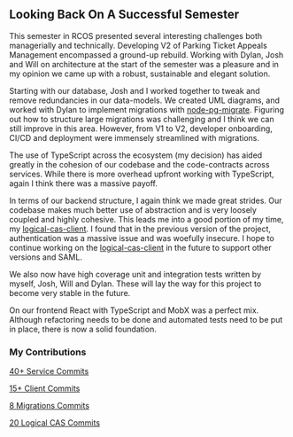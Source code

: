 ## Looking Back On A Successful Semester

This semester in RCOS presented several interesting challenges both managerially and technically.  Developing V2 of Parking Ticket Appeals Management encompassed a ground-up rebuild.  Working with Dylan, Josh and Will on architecture at the start of the semester was a pleasure and in my opinion we came up with a robust, sustainable and elegant solution.

Starting with our database, Josh and I worked together to tweak and remove redundancies in our data-models.  We created UML diagrams, and worked with Dylan to implement migrations with [node-pg-migrate](https://github.com/salsita/node-pg-migrate).  Figuring out how to structure large migrations was challenging and I think we can still improve in this area.  However, from V1 to V2, developer onboarding, CI/CD and deployment were immensely streamlined with migrations.

The use of TypeScript across the ecosystem (my decision) has aided greatly in the cohesion of our codebase and the code-contracts across services.  While there is more overhead upfront working with TypeScript, again I think there was a massive payoff.

In terms of our backend structure, I again think we made great strides.  Our codebase makes much better use of abstraction and is very loosely coupled and highly cohesive.  This leads me into a good portion of my time, my [logical-cas-client](https://github.com/ashapir0/logical-cas-client).  I found that in the previous version of the project, authentication was a massive issue and was woefully insecure.  I hope to continue working on the [logical-cas-client](https://github.com/ashapir0/logical-cas-client) in the future to support other versions and SAML.

We also now have high coverage unit and integration tests written by myself, Josh, Will and Dylan.  These will lay the way for this project to become very stable in the future.

On our frontend React with TypeScript and MobX was a perfect mix.  Although refactoring needs to be done and automated tests need to be put in place, there is now a solid foundation.

### My Contributions
[40+ Service Commits](https://github.com/rpi-ptam/ptam-service/commits/master?author=ashapir0)

[15+ Client Commits](https://github.com/rpi-ptam/ptam-client/commits/master?author=ashapir0)

[8 Migrations Commits](https://github.com/rpi-ptam/schematron/commits/master?author=ashapir0)

[20 Logical CAS Commits](https://github.com/ashapir0/logical-cas-client/commits/master?author=ashapir0)
